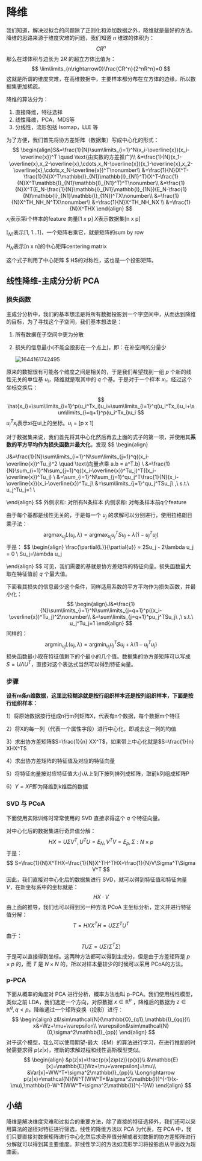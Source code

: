 # 降维

我们知道，解决过拟合的问题除了正则化和添加数据之外，降维就是最好的方法。降维的思路来源于维度灾难的问题，我们知道 $n$ 维球的体积为：
$$
CR^n
$$
那么在球体积与边长为 $2R$ 的超立方体比值为：
$$
\lim\limits_{n\rightarrow0}\frac{CR^n}{2^nR^n}=0
$$
这就是所谓的维度灾难，在高维数据中，主要样本都分布在立方体的边缘，所以数据集更加稀疏。

降维的算法分为：

1. 直接降维，特征选择
2. 线性降维，PCA，MDS等
3. 分线性，流形包括 Isomap，LLE 等

为了方便，我们首先将协方差矩阵（数据集）写成中心化的形式：
$$
\begin{align}S&=\frac{1}{N}\sum\limits_{i=1}^N(x_i-\overline{x})(x_i-\overline{x})^T \quad \text{由实数的方差推广}\\
&=\frac{1}{N}(x_1-\overline{x},x_2-\overline{x},\cdots,x_N-\overline{x})(x_1-\overline{x},x_2-\overline{x},\cdots,x_N-\overline{x})^T\nonumber\\
&=\frac{1}{N}(X^T-\frac{1}{N}X^T\mathbb{I}_{N1}\mathbb{I}_{N1}^T)(X^T-\frac{1}{N}X^T\mathbb{I}_{N1}\mathbb{I}_{N1}^T)^T\nonumber\\
&=\frac{1}{N}X^T(E_N-\frac{1}{N}\mathbb{I}_{N1}\mathbb{I}_{1N})(E_N-\frac{1}{N}\mathbb{I}_{N1}\mathbb{I}_{1N})^TX\nonumber\\
&=\frac{1}{N}X^TH_NH_N^TX\nonumber\\
&=\frac{1}{N}X^TH_NH_NX \\ 
&=\frac{1}{N}X^THX
\end{align}
$$
$x_i$表示第i个样本的feature 向量[1 x p]	$X$表示数据集[n x p]

$\mathbb{I}_{N1}$表示[1, 1...1]，一个矩阵右乘它，就是矩阵的sum by row

$H_N$表示[n x n]的中心矩阵centering matrix

这个式子利用了中心矩阵 $ H$的对称性，这也是一个投影矩阵。

## 线性降维-主成分分析 PCA

### 损失函数

主成分分析中，我们的基本想法是将所有数据投影到一个字空间中，从而达到降维的目标，为了寻找这个子空间，我们基本想法是：

1. 所有数据在子空间中更为分散

2. 损失的信息最小(不能全投影在一个点上)，即：在补空间的分量少

   ![1644161742495](image/4.DimentionReduction.png)

原来的数据很有可能各个维度之间是相关的，于是我们希望找到一组 $p$ 个新的线性无关的单位基 $u_i$，降维就是取其中的 $q$ 个基。于是对于一个样本 $x_i$，经过这个坐标变换后：


$$
\hat{x_i}=\sum\limits_{i=1}^p(u_i^Tx_i)u_i=\sum\limits_{i=1}^q(u_i^Tx_i)u_i+\sum\limits_{i=q+1}^p(u_i^Tx_i)u_i
$$
$u_i^Tx_i$表示xi在ui上的坐标。$u_i$ = [p x 1]

对于数据集来说，我们首先将其中心化然后再去上面的式子的第一项，并使用其**系数的平方平均作为损失函数**并**最大化**，发现
$$
\begin{align}

J&=\frac{1}{N}\sum\limits_{i=1}^N\sum\limits_{j=1}^q((x_i-\overline{x})^Tu_j)^2 \quad \text{向量点乘 a.b = a^T.b} \\
&=\frac{1}{N}\sum_{i=1}^N\sum_{j=1}^q((x_i-\overline{x})^Tu_j)^T((x_i-\overline{x})^Tu_j) \\
&=\sum_{i=1}^N\sum_{j=1}^qu_j^T\frac{1}{N}(x_i-\overline{x})(x_i-\overline{x})^Tu_j\\
&=\sum\limits_{j=1}^qu_j^TSu_j\ ,\ s.t.\ u_j^Tu_j=1 \\

\end{align}
$$
外侧求和: 对所有N条样本		内侧求和: 对每条样本前q个feature



由于每个基都是线性无关的，于是每一个 $u_j$ 的求解可以分别进行，使用拉格朗日乘子法：
$$
\mathop{argmax}_{u_j}L(u_j,\lambda)=\mathop{argmax}_{u_j}u_j^TSu_j+\lambda(1-u_j^Tu_j)
$$
于是：
$$
\begin{align}
\frac{\partial{L}}{\partial{u}} = 2Su_j - 2\lambda u_j = 0	\\
Su_j=\lambda u_j

\end{align}
$$
可见，我们需要的基就是协方差矩阵的特征向量。损失函数最大取在特征值前 $q$ 个最大值。

下面看其损失的信息最少这个条件，同样适用系数的平方平均作为损失函数，并最小化：
$$
\begin{align}J&=\frac{1}{N}\sum\limits_{i=1}^N\sum\limits_{j=q+1}^p((x_i-\overline{x})^Tu_j)^2\nonumber\\
&=\sum\limits_{j=q+1}^pu_j^TSu_j\ ,\ s.t.\ u_j^Tu_j=1
\end{align}
$$
同样的：
$$
\mathop{argmin}_{u_j}L(u_j,\lambda)=\mathop{argmin}_{u_j}u_j^TSu_j+\lambda(1-u_j^Tu_j)
$$
损失函数最小取在特征值剩下的个最小的几个值。数据集的协方差矩阵可以写成 $S=U\Lambda U^T$，直接对这个表达式当然可以得到特征向量。

### 步骤

**设有m条n维数据，这里比较糊涂就是按行组织样本还是按列组织样本，下面是按行组织样本：**

1）将原始数据按行组成n行m列矩阵X，代表有n个数据，每个数据m个特征

2）将X的每一列（代表一个属性字段）进行中心化，即减去这一列的均值

3）求出协方差矩阵$S=\frac{1}{n} XX^T$，如果带上中心化就是$S=\frac{1}{n} XHX^T$

4）求出协方差矩阵的特征值及对应的特征向量

5）将特征向量按对应特征值大小从上到下按列排列成矩阵，取前k列组成矩阵P

6）$Y=XP$即为降维到k维后的数据

### SVD 与 PCoA

下面使用实际训练时常常使用的 SVD 直接求得这个 $q$ 个特征向量。

对中心化后的数据集进行奇异值分解：
$$
HX=U\Sigma V^T,U^TU=E_N,V^TV=E_p,\Sigma:N\times p
$$
于是：
$$
S=\frac{1}{N}X^THX=\frac{1}{N}X^TH^THX=\frac{1}{N}V\Sigma^T\Sigma V^T
$$
因此，我们直接对中心化后的数据集进行 SVD，就可以得到特征值和特征向量 $V$，在新坐标系中的坐标就是：
$$
HX\cdot V
$$
由上面的推导，我们也可以得到另一种方法 PCoA 主坐标分析，定义并进行特征值分解：
$$
T=HXX^TH=U\Sigma\Sigma^TU^T
$$
由于：
$$
TU\Sigma=U\Sigma(\Sigma^T\Sigma)
$$
于是可以直接得到坐标。这两种方法都可以得到主成分，但是由于方差矩阵是 $p\times p$ 的，而 $T$ 是 $N\times N$ 的，所以对样本量较少的时候可以采用 PCoA的方法。

### p-PCA

下面从概率的角度对 PCA 进行分析，概率方法也叫 p-PCA。我们使用线性模型，类似之前 LDA，我们选定一个方向，对原数据 $x\in\mathbb{R}^p$ ，降维后的数据为 $z\in\mathbb{R}^q,q<p$。降维通过一个矩阵变换（投影）进行：
$$
\begin{align}
z&\sim\mathcal{N}(\mathbb{O}_{q1},\mathbb{I}_{qq})\\
x&=Wz+\mu+\varepsilon\\
\varepsilon&\sim\mathcal{N}(0,\sigma^2\mathbb{I}_{pp})
\end{align}
$$
对于这个模型，我么可以使用期望-最大（EM）的算法进行学习，在进行推断的时候需要求得 $p(z|x)$，推断的求解过程和线性高斯模型类似。
$$
\begin{align}
&p(z|x)=\frac{p(x|z)p(z)}{p(x)}\\
&\mathbb{E}[x]=\mathbb{E}[Wz+\mu+\varepsilon]=\mu\\
&Var[x]=WW^T+\sigma^2\mathbb{I}_{pp}\\
\Longrightarrow p(z|x)=\mathcal{N}(W^T(WW^T+&\sigma^2\mathbb{I})^{-1}(x-\mu),\mathbb{I}-W^T(WW^T+\sigma^2\mathbb{I})^{-1}W)
\end{align}
$$

## 小结

降维是解决维度灾难和过拟合的重要方法，除了直接的特征选择外，我们还可以采用算法的途径对特征进行筛选，线性的降维方法以 PCA 为代表，在 PCA 中，我们只要直接对数据矩阵进行中心化然后求奇异值分解或者对数据的协方差矩阵进行分解就可以得到其主要维度。非线性学习的方法如流形学习将投影面从平面改为超曲面。